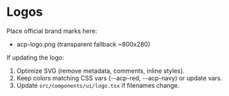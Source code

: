 # Logos

Place official brand marks here:
- acp-logo.png (transparent fallback ~800x280)

If updating the logo:
1. Optimize SVG (remove metadata, comments, inline styles).
2. Keep colors matching CSS vars (--acp-red, --acp-navy) or update vars.
3. Update `src/components/ui/logo.tsx` if filenames change.
